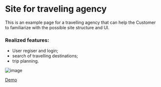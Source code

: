 # Site for traveling agency

This is an example page for a travelling agency that can help the Customer to familiarize with the possible site structure and UI.

### Realized features:
- User regiser and login;
- search of travelling destinations;
- trip planning.

![image](https://github.com/ElenaSinelle/travel/assets/101037145/1a95249a-ffb4-4155-bf8f-632b58bf86d2)

[Demo](https://elenasinelle.github.io/travel/)
